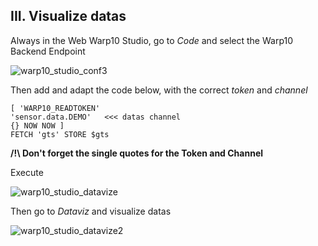 ## III. Visualize datas

Always in the Web Warp10 Studio, go to *Code* and select the Warp10 Backend Endpoint

![warp10_studio_conf3](imgs/warp10_studio_conf3.png "")

Then add and adapt the code below, with the correct *token* and *channel*

```
[ 'WARP10_READTOKEN' 
'sensor.data.DEMO'   <<< datas channel
{} NOW NOW ] 
FETCH 'gts' STORE $gts
```

**/!\ Don't forget the single quotes for the Token and Channel**

Execute

![warp10_studio_datavize](imgs/warp10_studio_datavize.png "")

Then go to *Dataviz* and visualize datas

![warp10_studio_datavize2](imgs/warp10_studio_datavize2.png "")
